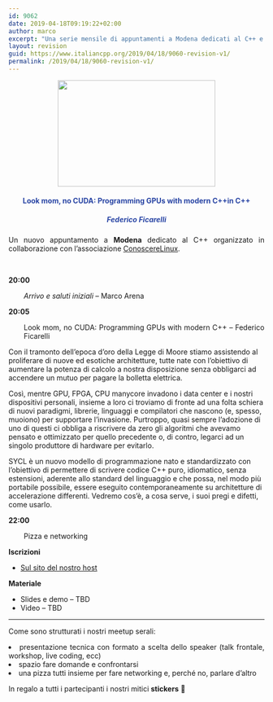 ```yaml
---
id: 9062
date: 2019-04-18T09:19:22+02:00
author: marco
excerpt: "Una serie mensile di appuntamenti a Modena dedicati al C++ e organizzati in collaborazione con l'associazione ConoscereLinux. Ad ogni serata la condivisione di un'esperienza o di una storia che riguarda il nostro linguaggio preferito."
layout: revision
guid: https://www.italiancpp.org/2019/04/18/9060-revision-v1/
permalink: /2019/04/18/9060-revision-v1/
---
```

<center>
  <img loading="lazy" class="aligncenter wp-image-9011 " src="https://www.italiancpp.org/wp-content/uploads/2019/03/meetup_0319.png" alt="" width="310" height="209" srcset="http://192.168.64.2/wordpress/wp-content/uploads/2019/03/meetup_0319.png 1533w, http://192.168.64.2/wordpress/wp-content/uploads/2019/03/meetup_0319-300x203.png 300w, http://192.168.64.2/wordpress/wp-content/uploads/2019/03/meetup_0319-768x519.png 768w, http://192.168.64.2/wordpress/wp-content/uploads/2019/03/meetup_0319-1024x691.png 1024w, http://192.168.64.2/wordpress/wp-content/uploads/2019/03/meetup_0319-600x405.png 600w" sizes="(max-width: 310px) 100vw, 310px" />
</center>

<h4 style="text-align: center;">
  <span style="color: #2945a4;">Look mom, no CUDA: Programming GPUs with modern C++in C++</span>
</h4>

<h5 style="text-align: center;">
  <span style="color: #2945a4;"><em>Federico Ficarelli</em></span>
</h5>

<p style="text-align: justify;">
  Un nuovo appuntamento a <strong>Modena</strong> dedicato al C++ organizzato in collaborazione con l&#8217;associazione <a href="http://conoscerelinux.org">ConoscereLinux</a>.
</p>

<p style="text-align: justify;">
  <span style="color: #ffffff;"> </span>
</p>

<p style="text-align: justify;">
  <strong>20:00</strong>
</p>

<p style="text-align: justify; padding-left: 30px;">
  <em>Arrivo e saluti iniziali</em> &#8211; Marco Arena
</p>

<p style="text-align: justify;">
  <strong>20:05</strong>
</p>

<p style="text-align: justify; padding-left: 30px;">
  Look mom, no CUDA: Programming GPUs with modern C++ &#8211; Federico Ficarelli
</p>

Con il tramonto dell&#8217;epoca d&#8217;oro della Legge di Moore stiamo assistendo al proliferare di nuove ed esotiche architetture, tutte nate con l&#8217;obiettivo di aumentare la potenza di calcolo a nostra disposizione senza obbligarci ad accendere un mutuo per pagare la bolletta elettrica.

Così, mentre GPU, FPGA, CPU manycore invadono i data center e i nostri dispositivi personali, insieme a loro ci troviamo di fronte ad una folta schiera di nuovi paradigmi, librerie, linguaggi e compilatori che nascono (e, spesso, muoiono) per supportare l&#8217;invasione. Purtroppo, quasi sempre l&#8217;adozione di uno di questi ci obbliga a riscrivere da zero gli algoritmi che avevamo pensato e ottimizzato per quello precedente o, di contro, legarci ad un singolo produttore di hardware per evitarlo.

SYCL è un nuovo modello di programmazione nato e standardizzato con l&#8217;obiettivo di permettere di scrivere codice C++ puro, idiomatico, senza estensioni, aderente allo standard del linguaggio e che possa, nel modo più portabile possibile, essere eseguito contemporaneamente su architetture di accelerazione differenti. Vedremo cos&#8217;è, a cosa serve, i suoi pregi e difetti, come usarlo.

**22:00**

<p style="padding-left: 30px;">
  Pizza e networking
</p>

**Iscrizioni**

  * [Sul sito del nostro host](https://conoscerelinux.org/courses/meetupcpp_mag19/)

**Materiale**

  * Slides e demo &#8211; TBD
  * Video &#8211; TBD

* * *

<p style="text-align: justify;">
  Come sono strutturati i nostri meetup serali:
</p>

<li style="text-align: justify;">
  presentazione tecnica con formato a scelta dello speaker (talk frontale, workshop, live coding, ecc)
</li>
<li style="text-align: justify;">
  spazio fare domande e confrontarsi
</li>
<li style="text-align: justify;">
  una pizza tutti insieme per fare networking e, perché no, parlare d&#8217;altro
</li>

In regalo a tutti i partecipanti i nostri mitici **stickers** 🙂